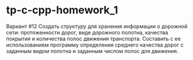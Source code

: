 # tp-c-cpp-homework_1

Вариант #12
Создать структуру для хранения информации о дорожной сети: протяженности дорог, виде дорожного полотна, 
качества покрытия и количества полос движения транспорта. 
Составить с ее использованием программу определения среднего качества дорог с заданным видом полотна и заданным числом полос для движения.